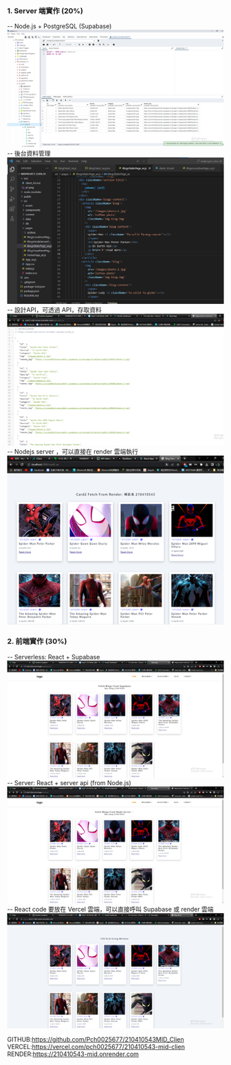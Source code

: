 ### 1. Server 端實作  (20%)
-- Node.js + PostgreSQL (Supabase)
![](p1.png)
-- 後台資料管理
![](p2.png)
-- 設計API，可透過 API，存取資料
![](p4.png)
-- Nodejs server ，可以直接在 render 雲端執行
![](p3.png)

### 2. 前端實作 (30%)
-- Serverless: React  + Supabase
![](p5.png)
-- Server: React + server api (from Node.js)
![](p6.png)
-- React code 要放在 Vercel 雲端，可以直接呼叫 Supabase 或  render 雲端
![](p7.png)

GITHUB:https://github.com/Pch0025677/210410543MID_Clien
VERCEL:https://vercel.com/pch0025677/210410543-mid-clien
RENDER:https://210410543-mid.onrender.com